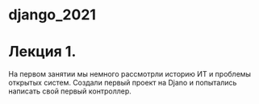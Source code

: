 # django_2021

# Лекция 1.

На первом занятии мы немного рассмотрли историю ИТ и проблемы открытых систем. Создали первый проект на Djano и попытались написать свой первый контроллер.
